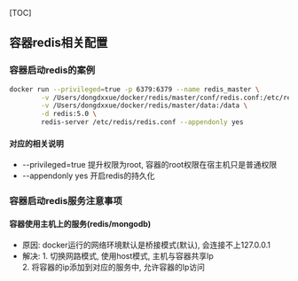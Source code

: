 [TOC]
## 容器redis相关配置

### 容器启动redis的案例
```bash
docker run --privileged=true -p 6379:6379 --name redis_master \
		-v /Users/dongdxxue/docker/redis/master/conf/redis.conf:/etc/redis/redis.conf \
		-v /Users/dongdxxue/docker/redis/master/data:/data \
		-d redis:5.0 \
		redis-server /etc/redis/redis.conf --appendonly yes
```
#### 对应的相关说明
- --privileged=true 提升权限为root, 容器的root权限在宿主机只是普通权限
- --appendonly yes 开启redis的持久化


### 容器启动redis服务注意事项
#### 容器使用主机上的服务(redis/mongodb)
- 原因: docker运行的网络环境默认是桥接模式(默认), 会连接不上127.0.0.1
- 解决: 1. 切换网路模式, 使用host模式, 主机与容器共享Ip \
       2. 将容器的ip添加到对应的服务中, 允许容器的Ip访问 